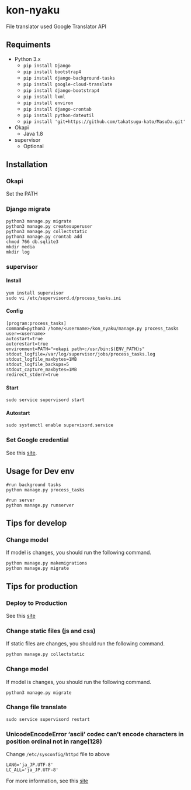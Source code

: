 # kon-nyaku
File translator used Google Translator API

## Requiments
- Python 3.x
    - `pip install Django`
    - `pip install bootstrap4`
    - `pip install django-background-tasks`
    - `pip install google-cloud-translate`
    - `pip install django-bootstrap4`
    - `pip install lxml`
    - `pip install environ`
    - `pip install django-crontab`
    - `pip install python-dateutil`
    - `pip install 'git+https://github.com/takatsugu-kato/MasuDa.git'`
- Okapi
  - Java 1.8
- supervisor
  - Optional

## Installation
### Okapi
Set the PATH
### Django migrate
```
python3 manage.py migrate
python3 manage.py createsuperuser
python3 manage.py collectstatic
python3 manage.py crontab add
chmod 766 db.sqlite3
mkdir media
mkdir log
```

### supervisor
#### Install
```
yum install supervisor
sudo vi /etc/supervisord.d/process_tasks.ini
```
#### Config
```
[program:process_tasks]
command=python3 /home/<username>/kon_nyaku/manage.py process_tasks
user=<username>
autostart=true
autorestart=true
environment=PATH="<okapi path>:/usr/bin:$(ENV_PATH)s"
stdout_logfile=/var/log/supervisor/jobs/process_tasks.log
stdout_logfile_maxbytes=1MB
stdout_logfile_backups=5
stdout_capture_maxbytes=1MB
redirect_stderr=true
```
#### Start
```
sudo service supervisord start
```
#### Autostart
```
sudo systemctl enable supervisord.service
```

### Set Google credential
See this [site](https://cloud.google.com/translate/docs/quickstart-client-libraries).

## Usage for Dev env
```
#run background tasks
python manage.py process_tasks

#run server
python manage.py runserver
```
## Tips for develop
### Change model
If model is changes, you should run the following command.
```
python manage.py makemigrations
python manage.py migrate
```

## Tips for production
### Deploy to Production
See this [site](https://qiita.com/tinaba/items/01bc72c100f97438a36e)
### Change static files (js and css)
If static files are changes, you should run the following command.
```
python manage.py collectstatic
```
### Change model
If model is changes, you should run the following command.
```
python3 manage.py migrate
```

### Change file translate
```
sudo service supervisord restart
```

### UnicodeEncodeError ‘ascii’ codec can’t encode characters in position ordinal not in range(128)
Change `/etc/sysconfig/httpd` file to above
```
LANG='ja_JP.UTF-8'
LC_ALL='ja_JP.UTF-8'
```
For more information, see this [site](https://itekblog.com/ascii-codec-cant-encode-characters-in-position/)

